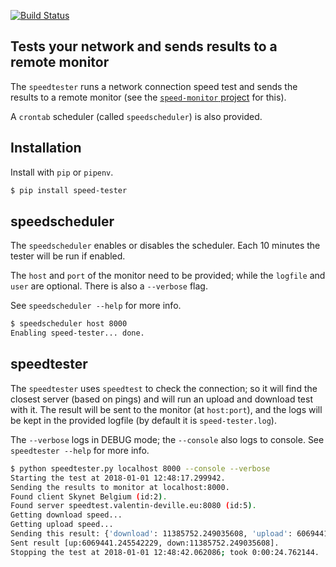 
[![Build Status](https://travis-ci.org/jw/speed-tester.svg?branch=master)](https://travis-ci.org/jw/speed-tester)

## Tests your network and sends results to a remote monitor

The `speedtester` runs a network connection speed test and sends the results
to a remote monitor (see the
[`speed-monitor` project](https://github.com/jw/speed-monitor) for this).

A `crontab` scheduler (called `speedscheduler`) is also provided.

## Installation

Install with `pip` or `pipenv`.

```bash
$ pip install speed-tester
```

## speedscheduler

The `speedscheduler` enables or disables the scheduler.  Each 10 minutes
the tester will be run if enabled.

The `host` and `port` of the monitor need to be provided; while the `logfile`
and `user` are optional.  There is also a `--verbose` flag.

See `speedscheduler --help` for more info.

```bash
$ speedscheduler host 8000
Enabling speed-tester... done.
```

## speedtester

The `speedtester` uses `speedtest` to check the connection; so it will
find the closest server (based on pings) and will run an upload and download
test with it.  The result will be sent to the monitor (at `host:port`),
and the logs will be kept in the provided logfile (by default it is
`speed-tester.log`).

The `--verbose` logs in DEBUG mode; the `--console` also logs to console.
See `speedtester --help` for more info.

```bash
$ python speedtester.py localhost 8000 --console --verbose
Starting the test at 2018-01-01 12:48:17.299942.
Sending the results to monitor at localhost:8000.
Found client Skynet Belgium (id:2).
Found server speedtest.valentin-deville.eu:8080 (id:5).
Getting download speed...
Getting upload speed...
Sending this result: {'download': 11385752.249035608, 'upload': 6069441.245542229, 'ping': 83.075, 'server': 5, 'timestamp': '2018-01-01T11:48:17.923443Z', 'bytes_sent': 7921664, 'bytes_received': 14592576, 'share': None, 'client': 2}.
Sent result [up:6069441.245542229, down:11385752.249035608].
Stopping the test at 2018-01-01 12:48:42.062086; took 0:00:24.762144.
```
